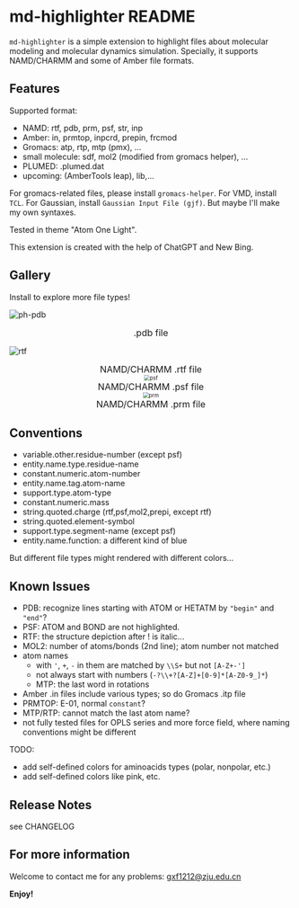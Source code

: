 # md-highlighter README

`md-highlighter` is a simple extension to highlight files about molecular modeling and molecular dynamics simulation. Specially, it supports NAMD/CHARMM and some of Amber file formats.

## Features

Supported format: 

- NAMD: rtf, pdb, prm, psf, str, inp
- Amber: in, prmtop, inpcrd, prepin, frcmod
- Gromacs: atp, rtp, mtp (pmx), ...
- small molecule: sdf, mol2 (modified from gromacs helper), ...
- PLUMED: .plumed.dat
- upcoming: (AmberTools leap), lib,...

For gromacs-related files, please install `gromacs-helper`. For VMD, install `TCL`. For Gaussian, install `Gaussian Input File (gjf)`. But maybe I'll make my own syntaxes.

Tested in theme "Atom One Light".

This extension is created with the help of ChatGPT and New Bing.

## Gallery

Install to explore more file types!

![ph-pdb](https://cdn.jsdelivr.net/gh/gxf1212/md-highlighter@master/images/pdb.png)

<center><font size=3.5>.pdb file</font></center>

![rtf](https://cdn.jsdelivr.net/gh/gxf1212/md-highlighter@master/images/rtf.png)

<center><font size=3.5>NAMD/CHARMM .rtf file</font></center>

<center><img src="https://cdn.jsdelivr.net/gh/gxf1212/md-highlighter@master/images/psf.png" alt="psf" style="zoom: 67%;" /></center>

<center><font size=3.5>NAMD/CHARMM .psf file</font></center>

<center><img src="https://cdn.jsdelivr.net/gh/gxf1212/md-highlighter@master/images/prm.png" alt="prm" style="zoom:67%;" /></center>

<center><font size=3.5>NAMD/CHARMM .prm file</font></center>

## Conventions

- variable.other.residue-number (except psf)
- entity.name.type.residue-name
- constant.numeric.atom-number
- entity.name.tag.atom-name
- support.type.atom-type
- constant.numeric.mass
- string.quoted.charge (rtf,psf,mol2,prepi, except rtf)
- string.quoted.element-symbol
- support.type.segment-name (except psf)
- entity.name.function: a different kind of blue

But different file types might rendered with different colors...

## Known Issues

- PDB: recognize lines starting with ATOM or HETATM by `"begin"` and `"end"`?
- PSF: ATOM and BOND are not highlighted.
- RTF: the structure depiction after ! is italic...
- MOL2: number of atoms/bonds (2nd line); atom number not matched
- atom names
  - with `'`, `+`, `-` in them are matched by `\\S+` but not `[A-Z+-']`
  - not always start with numbers (`-?\\+?[A-Z]+[0-9]*[A-Z0-9_]*`)
  - MTP: the last word in rotations
- Amber .in files include various types; so do Gromacs .itp file
- PRMTOP: E-01, normal `constant`?
- MTP/RTP: cannot match the last atom name?
- not fully tested files for OPLS series and more force field, where naming conventions might be different

TODO:

- add self-defined colors for aminoacids types (polar, nonpolar, etc.)
- add self-defined colors like pink, etc.

## Release Notes

see CHANGELOG

## For more information

Welcome to contact me for any problems: [gxf1212@zju.edu.cn](mailto:gxf1212@zju.edu.cn)

**Enjoy!**
